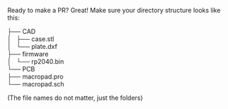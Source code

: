 Ready to make a PR? Great! Make sure your directory structure looks like this:

├── CAD \
│   ├── case.stl \
│   └── plate.dxf \
├── firmware \
│   └── rp2040.bin \
└── PCB \
    ├── macropad.pro \
    └── macropad.sch 

(The file names do not matter, just the folders)
